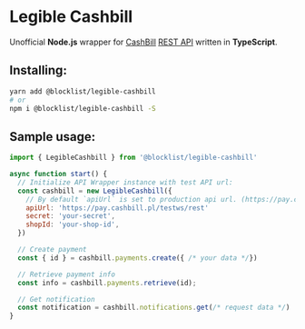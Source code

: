 # Legible Cashbill

Unofficial **Node.js** wrapper for [CashBill][cashbill] [REST API][cashbill-docs] written in **TypeScript**.

## Installing:

```sh
yarn add @blocklist/legible-cashbill
# or
npm i @blocklist/legible-cashbill -S
```

## Sample usage:

```js
import { LegibleCashbill } from '@blocklist/legible-cashbill'

async function start() {
  // Initialize API Wrapper instance with test API url:
  const cashbill = new LegibleCashbill({
    // By default `apiUrl` is set to production api url. (https://pay.cashbill.pl/ws/rest)
    apiUrl: 'https://pay.cashbill.pl/testws/rest'
    secret: 'your-secret',
    shopId: 'your-shop-id',
  })

  // Create payment
  const { id } = cashbill.payments.create({ /* your data */})

  // Retrieve payment info
  const info = cashbill.payments.retrieve(id);

  // Get notification
  const notification = cashbill.notifications.get(/* request data */)
}
```

[cashbill]: "https://cashbill.pl/"
[cashbill-docs]: "https://www.cashbill.pl/download/dokumentacje/Płatności/Płatności%20CashBill%232.4.pdf"

